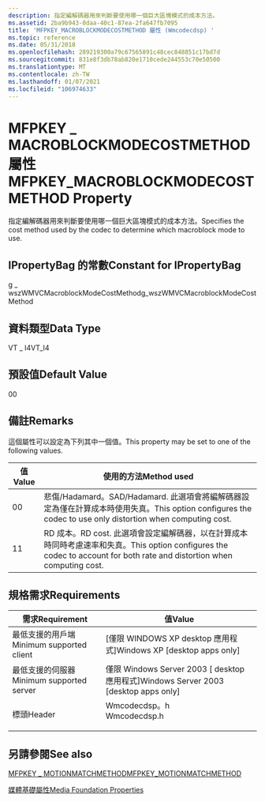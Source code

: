 ```yaml
---
description: 指定編解碼器用來判斷要使用哪一個巨大區塊模式的成本方法。
ms.assetid: 2ba9b943-0daa-40c1-87ea-2fa647fb7095
title: 'MFPKEY_MACROBLOCKMODECOSTMETHOD 屬性 (Wmcodecdsp) '
ms.topic: reference
ms.date: 05/31/2018
ms.openlocfilehash: 289219300a79c67565891c48cec848851c17bd7d
ms.sourcegitcommit: 831e8f3db78ab820e1710cede244553c70e50500
ms.translationtype: MT
ms.contentlocale: zh-TW
ms.lasthandoff: 01/07/2021
ms.locfileid: "106974633"
---
```

# <a name="mfpkey_macroblockmodecostmethod-property"></a><span data-ttu-id="671fe-103">MFPKEY \_ MACROBLOCKMODECOSTMETHOD 屬性</span><span class="sxs-lookup"><span data-stu-id="671fe-103">MFPKEY\_MACROBLOCKMODECOSTMETHOD Property</span></span>

<span data-ttu-id="671fe-104">指定編解碼器用來判斷要使用哪一個巨大區塊模式的成本方法。</span><span class="sxs-lookup"><span data-stu-id="671fe-104">Specifies the cost method used by the codec to determine which macroblock mode to use.</span></span>

## <a name="constant-for-ipropertybag"></a><span data-ttu-id="671fe-105">IPropertyBag 的常數</span><span class="sxs-lookup"><span data-stu-id="671fe-105">Constant for IPropertyBag</span></span>

<span data-ttu-id="671fe-106">g \_ wszWMVCMacroblockModeCostMethod</span><span class="sxs-lookup"><span data-stu-id="671fe-106">g\_wszWMVCMacroblockModeCostMethod</span></span>

## <a name="data-type"></a><span data-ttu-id="671fe-107">資料類型</span><span class="sxs-lookup"><span data-stu-id="671fe-107">Data Type</span></span>

<span data-ttu-id="671fe-108">VT \_ I4</span><span class="sxs-lookup"><span data-stu-id="671fe-108">VT\_I4</span></span>

## <a name="default-value"></a><span data-ttu-id="671fe-109">預設值</span><span class="sxs-lookup"><span data-stu-id="671fe-109">Default Value</span></span>

<span data-ttu-id="671fe-110">0</span><span class="sxs-lookup"><span data-stu-id="671fe-110">0</span></span>

## <a name="remarks"></a><span data-ttu-id="671fe-111">備註</span><span class="sxs-lookup"><span data-stu-id="671fe-111">Remarks</span></span>

<span data-ttu-id="671fe-112">這個屬性可以設定為下列其中一個值。</span><span class="sxs-lookup"><span data-stu-id="671fe-112">This property may be set to one of the following values.</span></span>



| <span data-ttu-id="671fe-113">值</span><span class="sxs-lookup"><span data-stu-id="671fe-113">Value</span></span> | <span data-ttu-id="671fe-114">使用的方法</span><span class="sxs-lookup"><span data-stu-id="671fe-114">Method used</span></span>                                                                                            |
|-------|--------------------------------------------------------------------------------------------------------|
| <span data-ttu-id="671fe-115">0</span><span class="sxs-lookup"><span data-stu-id="671fe-115">0</span></span>     | <span data-ttu-id="671fe-116">悲傷/Hadamard。</span><span class="sxs-lookup"><span data-stu-id="671fe-116">SAD/Hadamard.</span></span> <span data-ttu-id="671fe-117">此選項會將編解碼器設定為僅在計算成本時使用失真。</span><span class="sxs-lookup"><span data-stu-id="671fe-117">This option configures the codec to use only distortion when computing cost.</span></span>             |
| <span data-ttu-id="671fe-118">1</span><span class="sxs-lookup"><span data-stu-id="671fe-118">1</span></span>     | <span data-ttu-id="671fe-119">RD 成本。</span><span class="sxs-lookup"><span data-stu-id="671fe-119">RD cost.</span></span> <span data-ttu-id="671fe-120">此選項會設定編解碼器，以在計算成本時同時考慮速率和失真。</span><span class="sxs-lookup"><span data-stu-id="671fe-120">This option configures the codec to account for both rate and distortion when computing cost.</span></span> |



 

## <a name="requirements"></a><span data-ttu-id="671fe-121">規格需求</span><span class="sxs-lookup"><span data-stu-id="671fe-121">Requirements</span></span>



| <span data-ttu-id="671fe-122">需求</span><span class="sxs-lookup"><span data-stu-id="671fe-122">Requirement</span></span> | <span data-ttu-id="671fe-123">值</span><span class="sxs-lookup"><span data-stu-id="671fe-123">Value</span></span> |
|-------------------------------------|-----------------------------------------------------------------------------------------|
| <span data-ttu-id="671fe-124">最低支援的用戶端</span><span class="sxs-lookup"><span data-stu-id="671fe-124">Minimum supported client</span></span><br/> | <span data-ttu-id="671fe-125">\[僅限 WINDOWS XP desktop 應用程式\]</span><span class="sxs-lookup"><span data-stu-id="671fe-125">Windows XP \[desktop apps only\]</span></span><br/>                                             |
| <span data-ttu-id="671fe-126">最低支援的伺服器</span><span class="sxs-lookup"><span data-stu-id="671fe-126">Minimum supported server</span></span><br/> | <span data-ttu-id="671fe-127">僅限 Windows Server 2003 \[ desktop 應用程式\]</span><span class="sxs-lookup"><span data-stu-id="671fe-127">Windows Server 2003 \[desktop apps only\]</span></span><br/>                                    |
| <span data-ttu-id="671fe-128">標頭</span><span class="sxs-lookup"><span data-stu-id="671fe-128">Header</span></span><br/>                   | <dl> <span data-ttu-id="671fe-129"><dt>Wmcodecdsp。h</dt></span><span class="sxs-lookup"><span data-stu-id="671fe-129"><dt>Wmcodecdsp.h</dt></span></span> </dl> |



## <a name="see-also"></a><span data-ttu-id="671fe-130">另請參閱</span><span class="sxs-lookup"><span data-stu-id="671fe-130">See also</span></span>

<dl> <dt>

[<span data-ttu-id="671fe-131">MFPKEY \_ MOTIONMATCHMETHOD</span><span class="sxs-lookup"><span data-stu-id="671fe-131">MFPKEY\_MOTIONMATCHMETHOD</span></span>](mfpkey-motionmatchmethodproperty.md)
</dt> <dt>

[<span data-ttu-id="671fe-132">媒體基礎屬性</span><span class="sxs-lookup"><span data-stu-id="671fe-132">Media Foundation Properties</span></span>](media-foundation-properties.md)
</dt> </dl>

 

 




